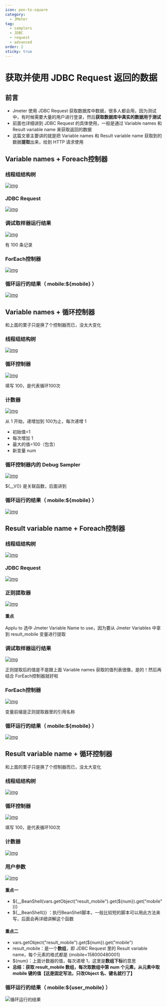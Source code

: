 ```yaml
---
icon: pen-to-square
category:
  - JMeter
tag:
  - samplers
  - JDBC
  - request
  - advanced
order: 2
sticky: true
---
```


# 获取并使用 JDBC Request 返回的数据

## 前言

- Jmeter 使用 JDBC Request 获取数据库中数据，很多人都会用，因为测试中，有时候需要大量的用户进行登录，然后**获取数据库中真实的数据用于测试**
- 前面也详细讲到 JDBC Request 的具体使用，一般是通过 Variable names 和 Result variable name 来获取返回的数据
- 这篇文章主要讲的就是把 Variable names 和 Result variable name 获取到的数据**提取**出来，给到 HTTP 请求使用

 

## Variable names + Foreach控制器

### 线程组结构树

[![img](/assets/jmeter/1896874-20200624110545944-1121075674.png)](https://img2020.cnblogs.com/blog/1896874/202006/1896874-20200624110545944-1121075674.png)

 

### JDBC Request

[![img](/assets/jmeter/1896874-20200624110641962-2053847758.png)](https://img2020.cnblogs.com/blog/1896874/202006/1896874-20200624110641962-2053847758.png)

 

### 调试取样器运行结果

[![img](/assets/jmeter/1896874-20200624110554073-1770443154.png)](https://img2020.cnblogs.com/blog/1896874/202006/1896874-20200624110554073-1770443154.png)

有 100 条记录

 

### ForEach控制器

[![img](/assets/jmeter/1896874-20200624110652416-516958458.png)](https://img2020.cnblogs.com/blog/1896874/202006/1896874-20200624110652416-516958458.png)

 

### 循环运行的结果（ mobile:${mobile} ）

[![img](/assets/jmeter/1896874-20200624111123020-1288226572.gif)](https://img2020.cnblogs.com/blog/1896874/202006/1896874-20200624111123020-1288226572.gif)

 

## Variable names + 循环控制器

和上面的栗子只是换了个控制器而已，没太大变化

### 线程组结构树

[![img](/assets/jmeter/1896874-20200624112007190-770089029.png)](https://img2020.cnblogs.com/blog/1896874/202006/1896874-20200624112007190-770089029.png)

 

### 循环控制器

[![img](/assets/jmeter/1896874-20200624112219428-568780323.png)](https://img2020.cnblogs.com/blog/1896874/202006/1896874-20200624112219428-568780323.png)

填写 100，是代表循环100次

 

### 计数器

[![img](/assets/jmeter/1896874-20200624112029700-274579002.png)](https://img2020.cnblogs.com/blog/1896874/202006/1896874-20200624112029700-274579002.png)

从 1 开始，递增加到 100为止，每次递增 1

- 初始值=1
- 每次增加 1
- 最大的值=100（包含）
- 新变量 num

 

### 循环控制器内的 Debug Sampler

[![img](/assets/jmeter/1896874-20200624112113247-642318285.png)](https://img2020.cnblogs.com/blog/1896874/202006/1896874-20200624112113247-642318285.png)

 ${__V()} 是关联函数，后面讲到

 

### 循环运行的结果（ mobile:${mobile} ）

[![img](/assets/jmeter/1896874-20200624112239151-2112653737.gif)](https://img2020.cnblogs.com/blog/1896874/202006/1896874-20200624112239151-2112653737.gif)

 

## Result variable name + Foreach控制器

### 线程组结构树

[![img](/assets/jmeter/1896874-20200624121455768-553485987.png)](https://img2020.cnblogs.com/blog/1896874/202006/1896874-20200624121455768-553485987.png)

 

### JDBC Request

[![img](/assets/jmeter/1896874-20200624135058037-1510752776.png)](https://img2020.cnblogs.com/blog/1896874/202006/1896874-20200624135058037-1510752776.png)

 

### 正则提取器

[![img](/assets/jmeter/1896874-20200624135103193-1982650351.png)](https://img2020.cnblogs.com/blog/1896874/202006/1896874-20200624135103193-1982650351.png)

 

#### 重点

Applu to 选中 Jmeter Variable Name to use，因为要从 Jmeter Variables 中拿到 result_mobile 变量进行提取

 

### 调试取样器运行结果

[![img](/assets/jmeter/1896874-20200624122529353-1752147915.png)](https://img2020.cnblogs.com/blog/1896874/202006/1896874-20200624122529353-1752147915.png)

正则提取后的值是不是跟上面 Variable names 获取的值列表很像，是的！然后再结合 ForEach控制器就好啦

 

### ForEach控制器

[![img](/assets/jmeter/1896874-20200624132310526-1399447763.png)](https://img2020.cnblogs.com/blog/1896874/202006/1896874-20200624132310526-1399447763.png)

变量前缀是正则提取器里的引用名称

 

### 循环运行的结果（ mobile:${mobile} ）

[![img](/assets/jmeter/1896874-20200624132710751-659742437.gif)](https://img2020.cnblogs.com/blog/1896874/202006/1896874-20200624132710751-659742437.gif)

 

## Result variable name + 循环控制器

和上面的栗子只是换了个控制器而已，没太大变化

### 线程组结构树

[![img](/assets/jmeter/1896874-20200624135114727-1992946155.png)](https://img2020.cnblogs.com/blog/1896874/202006/1896874-20200624135114727-1992946155.png)

 

### 循环控制器

[![img](/assets/jmeter/1896874-20200624135152670-110736680.png)](https://img2020.cnblogs.com/blog/1896874/202006/1896874-20200624135152670-110736680.png)

填写 100，是代表循环100次

 

### 计数器

[![img](/assets/jmeter/1896874-20200624135201997-524006121.png)](https://img2020.cnblogs.com/blog/1896874/202006/1896874-20200624135201997-524006121.png)

 

### 用户参数

[![img](/assets/jmeter/1896874-20200624135307421-755395650.png)](https://img2020.cnblogs.com/blog/1896874/202006/1896874-20200624135307421-755395650.png)

#### 重点一

-  ${__BeanShell(vars.getObject("result_mobile").get(${num}).get("mobile"))} 
-  ${__BeanShell()} ：执行BeanShell脚本，一般比较短的脚本可以用此方法来写，后面会再详细讲解这个函数

#### 重点二

-  vars.getObject("result_mobile").get(${num}).get("mobile") 
- result_mobile：是一个**数组**，即 JDBC Request 里的 Result variable name，每个元素的格式都是 {mobile=158000480001} 
- ${num}：上面计数器的值，每次递增 1，这里是**数组下标**的意思
- **总结：**获取 result_mobile 数组，每次取数组中第 num 个元素，从元素中取 mobile 键的值**【这是固定写法，只改Object 名、键名就行了】**

 

### 循环运行的结果（ mobile:${user_mobile} ）

![循环运行的结果](/assets/jmeter/1896874-20200624140851743-1166348122.gif)